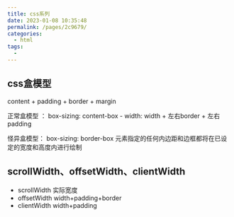 ```yaml
---
title: css系列
date: 2023-01-08 10:35:48
permalink: /pages/2c9679/
categories:
  - html
tags:
  - 
---
```

## css盒模型
content + padding + border + margin

正常盒模型 ： box-sizing: content-box - width: width + 左右border + 左右padding

怪异盒模型： box-sizing: border-box 元素指定的任何内边距和边框都将在已设定的宽度和高度内进行绘制

## scrollWidth、offsetWidth、clientWidth
* scrollWidth  实际宽度
* offsetWidth width+padding+border
* clientWidth width+padding